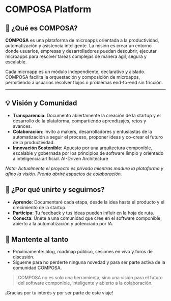 # COMPOSA Platform

## 🚀 ¿Qué es COMPOSA?

**COMPOSA** es una plataforma de microapps orientada a la productividad, automatización y asistencia inteligente. La misión es crear un entorno donde usuarios, empresas y desarrolladores puedan descubrir, ejecutar microapps para resolver tareas complejas de manera ágil, segura y escalable.

Cada microapp es un módulo independiente, declarativo y aislado. COMPOSA facilita la orquestación y composición de microapps, permitiendo a usuarios resolver flujos o problemas end-to-end sin fricción.

---

## 💡 Visión y Comunidad

- **Transparencia**: Documento abiertamente la creación de la startup y el desarrollo de la plataforma, compartiendo aprendizajes, retos y avances.
- **Colaboración**: Invito a makers, desarrolladores y entusiastas de la automatización a seguir el proceso, proponer ideas y co-crear el futuro de la productividad.
- **Innovación Sostenible**: Apuesto por una arquitectura componible, escalable y gobernada por los principios de software limpio y orientado a inteligencia artificial. AI-Driven Architecture

*Nota: Actualmente el proyecto es privado mientras maduro la plataforma y afino la visión. Pronto abriré espacios de colaboración.*

## 🌱 ¿Por qué unirte y seguirnos?

- **Aprende**: Documentaré cada etapa, desde la idea hasta el producto y el crecimiento de la startup.
- **Participa**: Tu feedback y tus ideas pueden influir en la hoja de ruta.
- **Conecta**: Únete a una comunidad que cree en el software componible, abierto a la automatización y potenciado por IA.

## 📣 Mantente al tanto

- Próximamente: blog, roadmap público, sesiones en vivo y foros de discusión.
- Sigueme para no perderte ninguna novedad y para ser parte activa de la comunidad COMPOSA.

> COMPOSA no es solo una herramienta, sino una visión para el futuro del software componible, inteligente y abierto a la colaboración.

¡Gracias por tu interés y por ser parte de este viaje!
